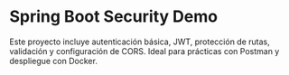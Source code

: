 # Spring Boot Security Demo

Este proyecto incluye autenticación básica, JWT, protección de rutas, validación y configuración de CORS.
Ideal para prácticas con Postman y despliegue con Docker.

